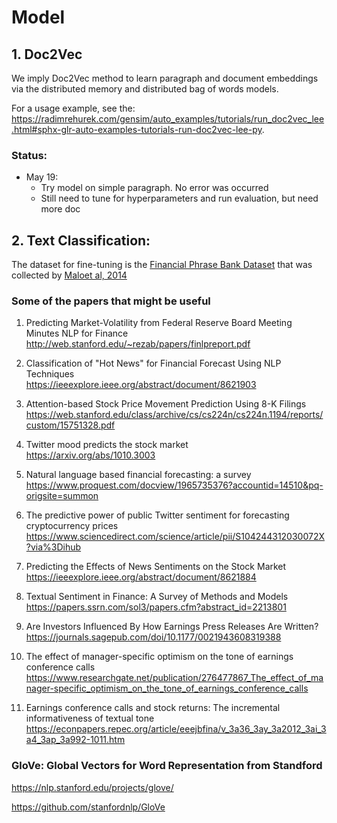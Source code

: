 # Model

## 1. Doc2Vec
We imply Doc2Vec method to learn paragraph and document embeddings via the distributed memory and distributed bag of words models.

For a usage example, see the: https://radimrehurek.com/gensim/auto_examples/tutorials/run_doc2vec_lee.html#sphx-glr-auto-examples-tutorials-run-doc2vec-lee-py.

### Status:
* May 19: 
  - Try model on simple paragraph. No error was occurred
  - Still need to tune for hyperparameters and run evaluation, but need more doc 

## 2. Text Classification:
The dataset for fine-tuning is the [Financial Phrase Bank Dataset](https://www.researchgate.net/publication/251231364_FinancialPhraseBank-v10) that was collected by [Maloet al, 2014](https://arxiv.org/abs/1307.5336) 

### Some of the papers that might be useful

1. Predicting Market-Volatility from
Federal Reserve Board Meeting Minutes
NLP for Finance  
http://web.stanford.edu/~rezab/papers/finlpreport.pdf

2. Classification of "Hot News" for Financial Forecast Using NLP Techniques  
https://ieeexplore.ieee.org/abstract/document/8621903

3. Attention-based Stock Price Movement Prediction Using 8-K Filings  
https://web.stanford.edu/class/archive/cs/cs224n/cs224n.1194/reports/custom/15751328.pdf

4. Twitter mood predicts the stock market  
https://arxiv.org/abs/1010.3003

5. Natural language based financial forecasting: a survey  
https://www.proquest.com/docview/1965735376?accountid=14510&pq-origsite=summon

6. The predictive power of public Twitter sentiment for forecasting cryptocurrency prices  
https://www.sciencedirect.com/science/article/pii/S104244312030072X?via%3Dihub

7. Predicting the Effects of News Sentiments on the Stock Market  
https://ieeexplore.ieee.org/abstract/document/8621884

8. Textual Sentiment in Finance: A Survey of Methods and Models  
https://papers.ssrn.com/sol3/papers.cfm?abstract_id=2213801

9. Are Investors Influenced By How Earnings Press Releases Are Written?  
https://journals.sagepub.com/doi/10.1177/0021943608319388

10. The effect of manager-specific optimism on the tone of earnings conference calls   
https://www.researchgate.net/publication/276477867_The_effect_of_manager-specific_optimism_on_the_tone_of_earnings_conference_calls

11. Earnings conference calls and stock returns: The incremental informativeness of textual tone  
 https://econpapers.repec.org/article/eeejbfina/v_3a36_3ay_3a2012_3ai_3a4_3ap_3a992-1011.htm
 
 
### GloVe: Global Vectors for Word Representation from Standford
https://nlp.stanford.edu/projects/glove/

https://github.com/stanfordnlp/GloVe
